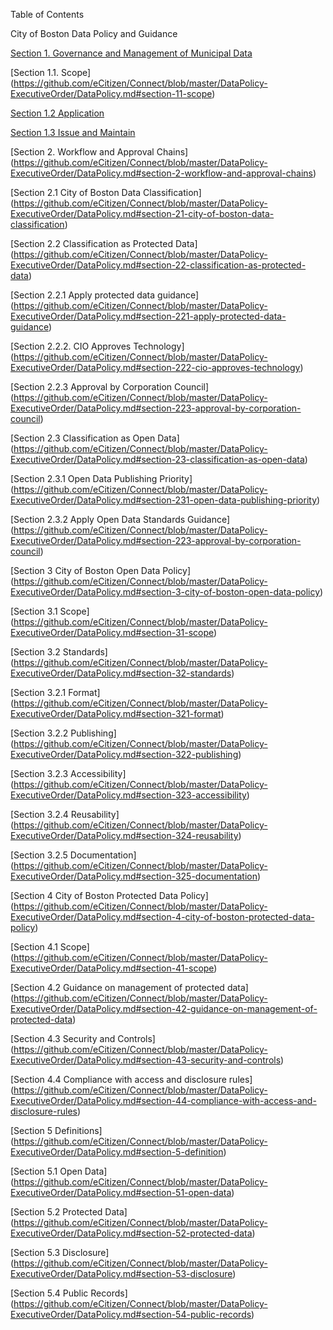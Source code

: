 Table of Contents

City of Boston Data Policy and Guidance

[Section 1. Governance and Management of Municipal Data](https://github.com/eCitizen/Connect/blob/master/DataPolicy-ExecutiveOrder/DataPolicy.md#section-1-governance-and-management-of-municipal-data)

[Section 1.1. Scope] (https://github.com/eCitizen/Connect/blob/master/DataPolicy-ExecutiveOrder/DataPolicy.md#section-11-scope)

[Section 1.2 Application](https://github.com/eCitizen/Connect/blob/master/DataPolicy-ExecutiveOrder/DataPolicy.md#section-12-application)

[Section 1.3 Issue and Maintain](https://github.com/eCitizen/Connect/blob/master/DataPolicy-ExecutiveOrder/DataPolicy.md#section-13-issue-and-maintain)

[Section 2. Workflow and Approval Chains] (https://github.com/eCitizen/Connect/blob/master/DataPolicy-ExecutiveOrder/DataPolicy.md#section-2-workflow-and-approval-chains)

[Section 2.1 City of Boston Data Classification] (https://github.com/eCitizen/Connect/blob/master/DataPolicy-ExecutiveOrder/DataPolicy.md#section-21-city-of-boston-data-classification)

[Section 2.2 Classification as Protected Data] (https://github.com/eCitizen/Connect/blob/master/DataPolicy-ExecutiveOrder/DataPolicy.md#section-22-classification-as-protected-data)

[Section 2.2.1 Apply protected data guidance] (https://github.com/eCitizen/Connect/blob/master/DataPolicy-ExecutiveOrder/DataPolicy.md#section-221-apply-protected-data-guidance)

[Section 2.2.2. CIO Approves Technology] (https://github.com/eCitizen/Connect/blob/master/DataPolicy-ExecutiveOrder/DataPolicy.md#section-222-cio-approves-technology)

[Section 2.2.3 Approval by Corporation Council] (https://github.com/eCitizen/Connect/blob/master/DataPolicy-ExecutiveOrder/DataPolicy.md#section-223-approval-by-corporation-council)

[Section 2.3 Classification as Open Data] (https://github.com/eCitizen/Connect/blob/master/DataPolicy-ExecutiveOrder/DataPolicy.md#section-23-classification-as-open-data)

[Section 2.3.1 Open Data Publishing Priority] (https://github.com/eCitizen/Connect/blob/master/DataPolicy-ExecutiveOrder/DataPolicy.md#section-231-open-data-publishing-priority)

[Section 2.3.2 Apply Open Data Standards Guidance] (https://github.com/eCitizen/Connect/blob/master/DataPolicy-ExecutiveOrder/DataPolicy.md#section-223-approval-by-corporation-council)

[Section 3 City of Boston Open Data Policy] (https://github.com/eCitizen/Connect/blob/master/DataPolicy-ExecutiveOrder/DataPolicy.md#section-3-city-of-boston-open-data-policy)

[Section 3.1 Scope] (https://github.com/eCitizen/Connect/blob/master/DataPolicy-ExecutiveOrder/DataPolicy.md#section-31-scope)

[Section 3.2 Standards] (https://github.com/eCitizen/Connect/blob/master/DataPolicy-ExecutiveOrder/DataPolicy.md#section-32-standards)

[Section 3.2.1 Format] (https://github.com/eCitizen/Connect/blob/master/DataPolicy-ExecutiveOrder/DataPolicy.md#section-321-format)

[Section 3.2.2 Publishing] (https://github.com/eCitizen/Connect/blob/master/DataPolicy-ExecutiveOrder/DataPolicy.md#section-322-publishing)

[Section 3.2.3 Accessibility] (https://github.com/eCitizen/Connect/blob/master/DataPolicy-ExecutiveOrder/DataPolicy.md#section-323-accessibility)

[Section 3.2.4 Reusability] (https://github.com/eCitizen/Connect/blob/master/DataPolicy-ExecutiveOrder/DataPolicy.md#section-324-reusability)

[Section 3.2.5 Documentation] (https://github.com/eCitizen/Connect/blob/master/DataPolicy-ExecutiveOrder/DataPolicy.md#section-325-documentation)

[Section 4 City of Boston Protected Data Policy] (https://github.com/eCitizen/Connect/blob/master/DataPolicy-ExecutiveOrder/DataPolicy.md#section-4-city-of-boston-protected-data-policy)

[Section 4.1 Scope] (https://github.com/eCitizen/Connect/blob/master/DataPolicy-ExecutiveOrder/DataPolicy.md#section-41-scope)

[Section 4.2 Guidance on management of protected data] (https://github.com/eCitizen/Connect/blob/master/DataPolicy-ExecutiveOrder/DataPolicy.md#section-42-guidance-on-management-of-protected-data)

[Section 4.3 Security and Controls] (https://github.com/eCitizen/Connect/blob/master/DataPolicy-ExecutiveOrder/DataPolicy.md#section-43-security-and-controls)

[Section 4.4 Compliance with access and disclosure rules] (https://github.com/eCitizen/Connect/blob/master/DataPolicy-ExecutiveOrder/DataPolicy.md#section-44-compliance-with-access-and-disclosure-rules)

[Section 5 Definitions] (https://github.com/eCitizen/Connect/blob/master/DataPolicy-ExecutiveOrder/DataPolicy.md#section-5-definition)

[Section 5.1 Open Data] (https://github.com/eCitizen/Connect/blob/master/DataPolicy-ExecutiveOrder/DataPolicy.md#section-51-open-data)

[Section 5.2 Protected Data] (https://github.com/eCitizen/Connect/blob/master/DataPolicy-ExecutiveOrder/DataPolicy.md#section-52-protected-data)

[Section 5.3 Disclosure] (https://github.com/eCitizen/Connect/blob/master/DataPolicy-ExecutiveOrder/DataPolicy.md#section-53-disclosure)

[Section 5.4 Public Records] (https://github.com/eCitizen/Connect/blob/master/DataPolicy-ExecutiveOrder/DataPolicy.md#section-54-public-records)
